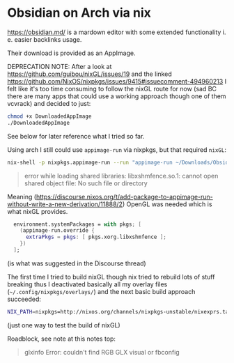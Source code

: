 # Obsidian on Arch via nix

https://obsidian.md/ is a mardown editor with some extended functionality i. e. easier backlinks usage.

Their download is provided as an AppImage.

DEPRECATION NOTE: After a look at https://github.com/guibou/nixGL/issues/19 and the linked https://github.com/NixOS/nixpkgs/issues/9415#issuecomment-494960213 I felt like it's too time consuming to follow the nixGL route for now (sad BC there are many apps that could use a working approach though one of them vcvrack) and decided to just:

```sh
chmod +x DownloadedAppImage
./DownloadedAppImage
```

See below for later reference what I tried so far.

Using arch I still could use `appimage-run` via nixpkgs, but that required `nixGL`:

```sh
nix-shell -p nixpkgs.appimage-run --run "appimage-run ~/Downloads/Obsidian-0.12.5.AppImage"
```
>error while loading shared libraries: libxshmfence.so.1: cannot open shared object file: No such file or directory

Meaning (https://discourse.nixos.org/t/add-package-to-appimage-run-without-write-a-new-derivation/11888/2) OpenGL was needed which is what nixGL provides.

```nix
  environment.systemPackages = with pkgs; [
    (appimage-run.override {
      extraPkgs = pkgs: [ pkgs.xorg.libxshmfence ];
    })
  ];
```
(is what was suggested in the Discourse thread)

The first time I tried to build nixGL though nix tried to rebuild lots of stuff breaking thus I deactivated basically all my overlay files (`~/.config/nixpkgs/overlays/`) and the next basic build approach succeeded:

```sh
NIX_PATH=nixpkgs=http://nixos.org/channels/nixpkgs-unstable/nixexprs.tar.xz nix-build https://github.com/guibou/nixGL/archive/master.tar.gz -A nixGLIntel --no-out-link
```
(just one way to test the build of nixGL)

Roadblock, see note at this notes top:

> glxinfo Error: couldn't find RGB GLX visual or fbconfig
